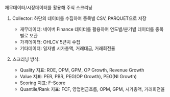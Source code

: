 재무데이터/시장데이터를 활용해 주식 스크리닝

1. Collector: 하단의 데이터를 수집하여 종목별 CSV, PARQUET으로 저장
   - 재무데이터: 네이버 Finance 데이터를 활용하여 연도별/분기별 데이터를 종목별로 보관
   - 가격데이터: OHLCV 5년치 수집
   - 기타데이터: 일자별 시가총액, 거래대금, 거래회전율

2. 스크리닝 방식:
   - Quality 지표: ROE, OPM, GPM, OP Growth, Revenue Growth
   - Value 지표: PER, PBR, PEG(OP Growth), PEG(NI Growth)
   - Scoring 지표: F-Score
   - Quantile/Rank 지표: FCF, 영업현금흐름, OPM, GPM, 시가총액, 거래회전율
